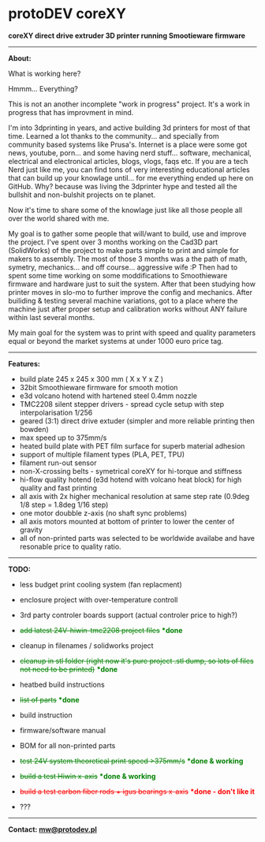 # protoDEV coreXY
<b>coreXY direct drive extruder 3D printer running Smootieware firmware</b>

-------------------------------------------------------------------------------------------- 

<b>About:</b>
 
 What is working here?
 
 Hmmm... Everything? 
 
 This is not an another incomplete "work in progress" project.
 It's a work in progress that has improvment in mind.
 
 I'm into 3dprinting in years, and active building 3d printers for most of that time.
 Learned a lot thanks to the community... and specially from community based systems like Prusa's.
 Internet is a place were some got news, youtube, porn...
 and some having nerd stuff... software, mechanical, electrical and electronical articles, blogs, vlogs, faqs etc.
 If you are a tech Nerd just like me, you can find tons of very interesting educational articles that can build up your knowlage until...
 for me everything ended up here on GitHub.
 Why?
 because was living the 3dprinter hype and tested all the bullshit and non-bulshit projects on te planet.
 
 Now it's time to share some of the knowlage just like all those people all over the world shared with me.
 
 My goal is to gather some people that will/want to build, use and improve the project.
 I've spent over 3 months working on the Cad3D part (SolidWorks) of the project to make parts simple to print and simple for makers to assembly.
 The most of those 3 months was a the path of math, symetry, mechanics... and off course... aggressive wife :P
 Then had to spent some time working on some moddifications to Smoothieware firmware and hardware just to suit the system.
 After that been studying how printer moves in slo-mo to further improve the config and mechanics.
 After builiding & testing several machine variations, got to a place where the machine just after proper setup and calibration works without ANY failure within last several months.
 
 My main goal for the system was to print with speed and quality parameters equal or beyond the market systems at under 1000 euro price tag. 
 
-------------------------------------------------------------------------------------------- 
 
<b>Features:</b>

 * build plate 245 x 245 x 300 mm ( X x Y x Z )
 * 32bit Smoothieware firmware for smooth motion
 * e3d volcano hotend with hartened steel 0.4mm nozzle
 * TMC2208 silent stepper drivers - spread cycle setup with step interpolarisation 1/256 
 * geared (3:1) direct drive extuder (simpler and more reliable printing then bowden)
 * max speed up to 375mm/s 
 * heated build plate with PET film surface for superb material adhesion 
 * support of multiple filament types (PLA, PET, TPU)
 * filament run-out sensor
 * non-X-crossing belts - symetrical coreXY for hi-torque and stiffness
 * hi-flow quality hotend (e3d hotend with volcano heat block) for high quality and fast printing
 * all axis with 2x higher mechanical resolution at same step rate (0.9deg 1/8 step = 1.8deg 1/16 step)
 * one motor doubble z-axis (no shaft sync problems)
 * all axis motors mounted at bottom of printer to lower the center of gravity  
 * all of non-printed parts was selected to be worldwide availabe and have resonable price to quality ratio.

-------------------------------------------------------------------------------------------- 
 
<b>TODO:</b>

 * less budget print cooling system (fan replacment)
 
 * enclosure project with over-temperature controll
 
 * 3rd party controler boards support (actual controler price to high?)
 
 * <font color="green"><s>add latest 24V-hiwin-tmc2208 project files</s> <b>*done</b></font> 
 
 * cleanup in filenames / solidworks project
 
 * <font color="green"><s>cleanup in stl folder (right now it's pure project .stl dump, so lots of files not need to be printed)</s> <b>*done</b></font>
 
 * heatbed build instructions
 
 * <font color="green"><s>list of parts</s> <b>*done</b></font>
 
 * build instruction
 
 * firmware/software manual
 
 * BOM for all non-printed parts
 
*  <font color="green"><s>test 24V system theoretical print speed >375mm/s</s> <b>*done & working</b></font>
 
 * <font color="green"><s>build a test Hiwin x-axis</s> <b>*done & working</b></font>
 
*  <font color="red"><s>build a test carbon fiber rods + igus bearings x-axis</s> <b>*done - don't like it</b></font>
 
 * ???

--------------------------------------------------------------------------------------------
 
<b>Contact: mw@protodev.pl</b>
 
